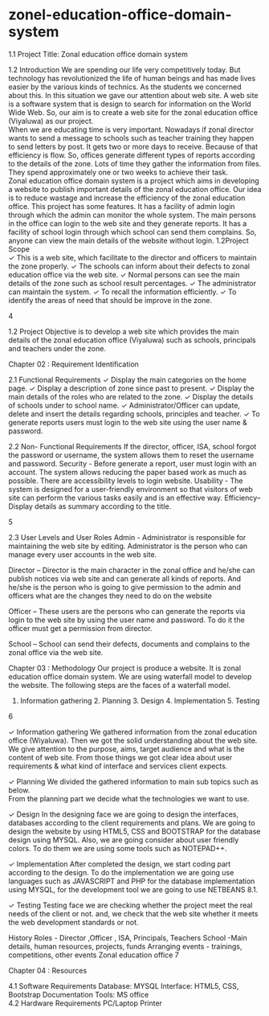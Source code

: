# zonel-education-office-domain-system
1.1 Project Title:  Zonal education office domain system   
 
1.2 Introduction 
We are spending our life very competitively today. But technology has revolutionized the life of human beings and has made lives easier by the various kinds of technics. As the students we concerned about this. In this situation we gave our attention about web site. A web site is a software system that is design to search for information on the World Wide Web. So, our aim is to create a web site for the zonal education office (Viyaluwa) as our project.  
When we are educating time is very important. Nowadays if zonal director wants to send a message to schools such as teacher training they happen to send letters by post. It gets two or more days to receive. Because of that efficiency is flow.  So, offices generate different types of reports according to the details of the zone. Lots of time they gather the information from files. They spend approximately one or two weeks to achieve their task.          
Zonal education office domain system is a project which aims in developing a website to publish important details of the zonal education office. Our idea is to reduce wastage and increase the efficiency of the zonal education office. This project has some features. It has a facility of admin login through which the admin can monitor the whole system. The main persons in the office can login to the web site and they generate reports. It has a facility of school login through which school can send them complains. So, anyone can view the main details of the website without login. 
1.2Project Scope     
✓ This is a web site, which facilitate to the director and officers to maintain the zone properly. ✓ The schools can inform about their defects to zonal education office via the web site.  ✓ Normal persons can see the main details of the zone such as school result percentages. ✓ The administrator can maintain the system. ✓ To recall the information efficiently. ✓ To identify the areas of need that should be improve in the zone. 
 
 
 
 
4 
 
 
1.2 Project Objective is to develop a web site which provides the main details of the zonal education office (Viyaluwa) such as schools, principals and teachers under the zone. 
 
Chapter 02 : Requirement Identification 
 
2.1 Functional Requirements 
✓ Display the main categories on the home page. ✓ Display a description of zone since past to present. ✓ Display the main details of the roles who are related to the zone. ✓ Display the details of schools under to school name. ✓ Administrator/Officer can update, delete and insert the details regarding schools, principles and teacher. ✓ To generate reports users must login to the web site using the user name & password. 
 
 
2.2 Non- Functional Requirements 
If the director, officer, ISA, school forgot the password or username, the system allows them to reset the username and password. 
Security - Before generate a report, user must login with an account. The system allows reducing the paper based work as much as possible. There are accessibility levels to login website. 
Usability - The system is designed for a user-friendly environment so that visitors of web site can perform the various tasks easily and is an effective way. 
Efficiency– Display details as summary according to the title. 
 
 
 
 
 
 
5 
 
 
2.3 User Levels and User Roles 
Admin -  Administrator is responsible for maintaining the web site by editing. Administrator is the person who can manage every user accounts in the web site.   
 
Director – Director is the main character in the zonal office and he/she can publish notices via web site and can generate all kinds of reports. And he/she is the person who is going to give permission to the admin and officers what are the changes they need to do on the website 
 
Officer – These users are the persons who can generate the reports via login to the web site by using the user name and password. To do it the officer must get a permission from director. 
 
School – School can send their defects, documents and complains to the zonal office via the web site. 
 
 
 
 
Chapter 03 : Methodology 
Our project is produce a website. It is zonal education office domain system. We are using waterfall model to develop the website. The following steps are the faces of a waterfall model. 
1. Information gathering 2. Planning 3. Design 4. Implementation 5. Testing 
 
 
 
 
 
 
6 
 
✓ Information gathering  We gathered information from the zonal education office (Wiyaluwa). Then we got the solid understanding about the web site. We give attention to the purpose, aims, target audience and what is the content of web site. From those things we got clear idea about user requirements & what kind of interface and services client expects. 
 
✓ Planning We divided the gathered information to main sub topics such as below.  
From the planning part we decide what the technologies we want to use. 
 
 
✓ Design  In the designing face we are going to design the interfaces, databases according to the client requirements and plans. We are going to design the website by using HTML5, CSS and BOOTSTRAP for the database design using MYSQL. Also, we are going consider about user friendly colors. To do them we are using some tools such as NOTEPAD++.   
 
✓ Implementation  After completed the design, we start coding part according to the design. To do the implementation we are going use languages such as JAVASCRIPT and PHP for the database implementation using MYSQL, for the development tool we are going to use NETBEANS 8.1. 
 
✓ Testing  Testing face we are checking whether the project meet the real needs of the client or not. and, we check that the web site whether it meets the web development standards or not. 
 
 
 
History
Roles - Director ,Officer , ISA, Principals, Teachers
School -Main details, human resources, projects, funds
Arranging events - trainings, competitions, other events
Zonal education office
7 
 
 
Chapter 04 : Resources 
 
4.1 Software Requirements 
Database: MYSQL 
Interface: HTML5, CSS, Bootstrap 
Documentation Tools: MS office  
4.2 Hardware Requirements 
PC/Laptop 
Printer 
